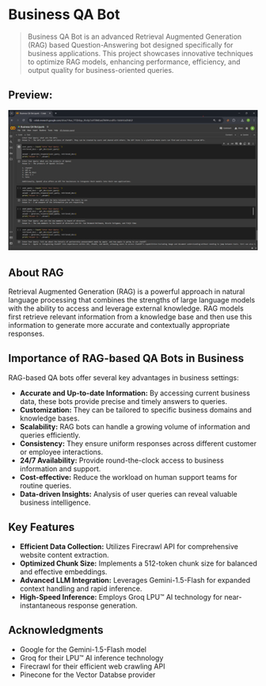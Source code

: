 # Business QA Bot

>Business QA Bot is an advanced Retrieval Augmented Generation (RAG) based Question-Answering bot designed specifically for business applications. This project showcases innovative techniques to optimize RAG models, enhancing performance, efficiency, and output quality for business-oriented queries.


## Preview:

![](Examples/image1.png)


## About RAG

Retrieval Augmented Generation (RAG) is a powerful approach in natural language processing that combines the strengths of large language models with the ability to access and leverage external knowledge. RAG models first retrieve relevant information from a knowledge base and then use this information to generate more accurate and contextually appropriate responses.

## Importance of RAG-based QA Bots in Business

RAG-based QA bots offer several key advantages in business settings:

- **Accurate and Up-to-date Information:** By accessing current business data, these bots provide precise and timely answers to queries.
- **Customization:** They can be tailored to specific business domains and knowledge bases.
- **Scalability:** RAG bots can handle a growing volume of information and queries efficiently.
- **Consistency:** They ensure uniform responses across different customer or employee interactions.
- **24/7 Availability:** Provide round-the-clock access to business information and support.
- **Cost-effective:** Reduce the workload on human support teams for routine queries.
- **Data-driven Insights:** Analysis of user queries can reveal valuable business intelligence.

## Key Features

- **Efficient Data Collection:** Utilizes Firecrawl API for comprehensive website content extraction.
- **Optimized Chunk Size:** Implements a 512-token chunk size for balanced and effective embeddings.
- **Advanced LLM Integration:** Leverages Gemini-1.5-Flash for expanded context handling and rapid inference.
- **High-Speed Inference:** Employs Groq LPU™ AI technology for near-instantaneous response generation.


## Acknowledgments

- Google for the Gemini-1.5-Flash model
- Groq for their LPU™ AI inference technology
- Firecrawl for their efficient web crawling API
- Pinecone for the Vector Databse provider

